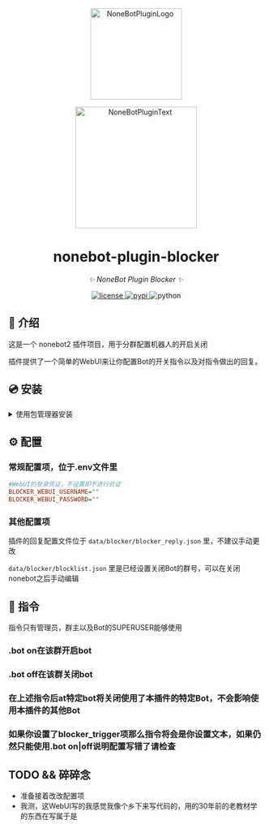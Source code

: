 <div align="center">
  <a href="https://v2.nonebot.dev/store"><img src="https://github.com/A-kirami/nonebot-plugin-template/blob/resources/nbp_logo.png" width="180" height="180" alt="NoneBotPluginLogo"></a>
  <br>
  <p><img src="https://github.com/A-kirami/nonebot-plugin-template/blob/resources/NoneBotPlugin.svg" width="240" alt="NoneBotPluginText"></p>
</div>

<div align="center">

# nonebot-plugin-blocker

_✨ NoneBot Plugin Blocker ✨_


<a href="./LICENSE">
    <img src="https://img.shields.io/github/license/owner/nonebot-plugin-blocker.svg" alt="license">
</a>
<a href="https://pypi.python.org/pypi/nonebot-plugin-blocker">
    <img src="https://img.shields.io/pypi/v/nonebot-plugin-blocker.svg" alt="pypi">
</a>
<img src="https://img.shields.io/badge/python-3.8+-blue.svg" alt="python">

</div>

## 📖 介绍

这是一个 nonebot2 插件项目，用于分群配置机器人的开启关闭

插件提供了一个简单的WebUI来让你配置Bot的开关指令以及对指令做出的回复。

## 💿 安装
<details>
<summary>使用包管理器安装</summary>
在 nonebot2 项目的插件目录下, 打开命令行, 根据你使用的包管理器, 输入相应的安装命令

<details>
<summary>pip</summary>

    pip install nonebot-plugin-blocker
</details>

打开 nonebot2 项目根目录下的 `pyproject.toml` 文件, 在 `[tool.nonebot]` 部分追加写入

    plugins = ["nonebot-plugin-blocker"]

</details>

## ⚙️ 配置

### 常规配置项，位于.env文件里

```ini
#WebUI的登录凭证，不设置即不进行验证
BLOCKER_WEBUI_USERNAME=""
BLOCKER_WEBUI_PASSWORD=""
```

### 其他配置项

插件的回复配置文件位于 `data/blocker/blocker_reply.json` 里，不建议手动更改

`data/blocker/blocklist.json` 里是已经设置关闭Bot的群号，可以在关闭nonebot之后手动编辑

## 💬 指令

指令只有管理员，群主以及Bot的SUPERUSER能够使用

### .bot on在该群开启bot

### .bot off在该群关闭bot

### 在上述指令后at特定bot将关闭使用了本插件的特定Bot，不会影响使用本插件的其他Bot

### 如果你设置了blocker_trigger项那么指令将会是你设置文本，如果仍然只能使用.bot on|off说明配置写错了请检查

## TODO && 碎碎念

 * 准备接着改改配置项
 * 我测，这WebUI写的我感觉我像个乡下来写代码的，用的30年前的老教材学的东西在写属于是
